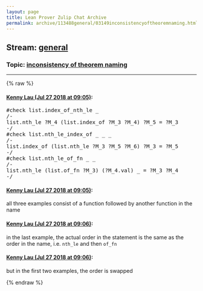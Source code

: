 ```yaml
---
layout: page
title: Lean Prover Zulip Chat Archive 
permalink: archive/113488general/03149inconsistencyoftheoremnaming.html
---
```


## Stream: [general](index.html)
### Topic: [inconsistency of theorem naming](03149inconsistencyoftheoremnaming.html)

---


{% raw %}
#### [ Kenny Lau (Jul 27 2018 at 09:05)](https://leanprover.zulipchat.com/#narrow/stream/113488-general/topic/inconsistency%20of%20theorem%20naming/near/130393117):
<div class="codehilite"><pre><span></span><span class="bp">#</span><span class="kn">check</span> <span class="n">list</span><span class="bp">.</span><span class="n">index_of_nth_le</span> <span class="bp">_</span>
<span class="c">/-</span><span class="cm"></span>
<span class="cm">list.nth_le ?M_4 (list.index_of ?M_3 ?M_4) ?M_5 = ?M_3</span>
<span class="cm">-/</span>
<span class="bp">#</span><span class="kn">check</span> <span class="n">list</span><span class="bp">.</span><span class="n">nth_le_index_of</span> <span class="bp">_</span> <span class="bp">_</span> <span class="bp">_</span>
<span class="c">/-</span><span class="cm"></span>
<span class="cm">list.index_of (list.nth_le ?M_3 ?M_5 ?M_6) ?M_3 = ?M_5</span>
<span class="cm">-/</span>
<span class="bp">#</span><span class="kn">check</span> <span class="n">list</span><span class="bp">.</span><span class="n">nth_le_of_fn</span> <span class="bp">_</span> <span class="bp">_</span>
<span class="c">/-</span><span class="cm"></span>
<span class="cm">list.nth_le (list.of_fn ?M_3) (?M_4.val) _ = ?M_3 ?M_4</span>
<span class="cm">-/</span>
</pre></div>

#### [ Kenny Lau (Jul 27 2018 at 09:05)](https://leanprover.zulipchat.com/#narrow/stream/113488-general/topic/inconsistency%20of%20theorem%20naming/near/130393127):
<p>all three examples consist of a function followed by another function in the name</p>

#### [ Kenny Lau (Jul 27 2018 at 09:06)](https://leanprover.zulipchat.com/#narrow/stream/113488-general/topic/inconsistency%20of%20theorem%20naming/near/130393168):
<p>in the last example, the actual order in the statement is the same as the order in the name, i.e. <code>nth_le</code> and then <code>of_fn</code></p>

#### [ Kenny Lau (Jul 27 2018 at 09:06)](https://leanprover.zulipchat.com/#narrow/stream/113488-general/topic/inconsistency%20of%20theorem%20naming/near/130393173):
<p>but in the first two examples, the order is swapped</p>


{% endraw %}
